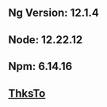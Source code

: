 ## Ng Version: 12.1.4

## Node: 12.22.12

## Npm: 6.14.16

## [ThksTo](https://www.youtube.com/watch?v=kx0VTgTtSBg&t=13s&ab_channel=JoshuaMorony)
